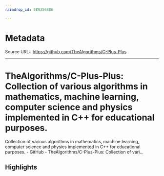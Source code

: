 ```yaml
---
raindrop_id: 589356886

---
```


# Metadata
Source URL:: https://github.com/TheAlgorithms/C-Plus-Plus


---
# TheAlgorithms/C-Plus-Plus: Collection of various algorithms in mathematics, machine learning, computer science and physics implemented in C++ for educational purposes.

Collection of various algorithms in mathematics, machine learning, computer science and physics implemented in C++ for educational purposes. - GitHub - TheAlgorithms/C-Plus-Plus: Collection of vari...

## Highlights
